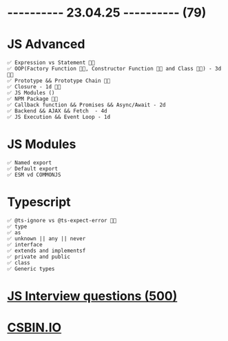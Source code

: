 # ---------- 23.04.25 ---------- (79)

# JS Advanced

    ✅ Expression vs Statement 👍🏻
    ✅ OOP(Factory Function 👍🏻, Constructor Function 👍🏻 and Class 👍🏻) - 3d 👍🏻
    ✅ Prototype && Prototype Chain 👍🏻
    ✅ Closure - 1d 👍🏻
    ✅ JS Modules ()
    ✅ NPM Package 👍🏻
    ✅ Callback function && Promises && Async/Await - 2d
    ✅ Backend && AJAX && Fetch  - 4d
    ✅ JS Execution && Event Loop - 1d

# JS Modules

    ✅ Named export
    ✅ Default export
    ✅ ESM vd COMMONJS

# Typescript

    ✅ @ts-ignore vs @ts-expect-error 👍🏻
    ✅ type
    ✅ as
    ✅ unknown || any || never
    ✅ interface
    ✅ extends and implementsf
    ✅ private and public
    ✅ class
    ✅ Generic types

# [JS Interview questions (500)](https://github.com/sudheerj/javascript-interview-questions)

# [CSBIN.IO](http://csbin.io)
